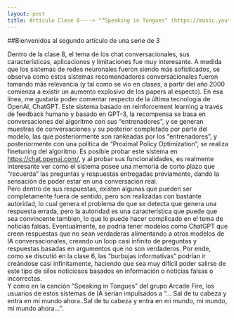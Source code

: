 ```yaml
---
layout: post
title: Artículo Clase 8----> "“Speaking in Tongues" (https://music.youtube.com/searchq=speaking+in+tongues+talking+heads+arcade+fire)
---
```


##Bienvenidos al segundo artículo de una serie de 3

Dentro de la clase 8, el tema de los chat conversacionales, sus características, aplicaciones y limitaciones fue muy interesante. 
A medida que los sistemas de redes neuronales fueron siendo más sofisticados, se observa como estos sistemas recomendadores conversacionales fueron tomando más relevancia (y tal como se vio en clases, a partir del año 2000 comienza a existir un aumento explosivo de los papers al especto). 
En esa línea, me gustaría poder comentar respecto de la última tecnología de OpenAI, ChatGPT. Este sistema basado en reinforcement learning a través de feedback humano y basado en GPT-3, la recompensa se basa en conversaciones del algoritmo con sus “entrenadores”, y se generan muestras de conversaciones y su posterior completado por parte del modelo, las que posteriormente son rankeadas por los “entrenadores”, y posteriormente con una política  de “Proximal Policy Optimization”, se realiza finetuning  del algoritmo. Es posible probar este sistema en  https://chat.openai.com/, y al probar sus funcionalidades, es realmente interesante ver como el sistema posee una memoria de corto plazo que “recuerda” las preguntas y respuestas entregadas previamente, dando la sensación de poder estar en una conversación real.  
Pero dentro de sus respuestas, existen algunas que pueden ser completamente fuera de sentido, pero son realizadas con bastante autoridad, lo cual genera el problema de que se detecta que genera una respuesta errada, pero la autoridad es una característica que puede que sea convincente tambien, lo que lo puede hacer complicado en el tema de noticias falsas. 
Eventualmente, se podría tener modelos como ChatGPT que creen respuestas que no sean verdaderas alimentando a otros modelos de IA conversacionales, creando un loop casi infinito de preguntas y respuestas basadas en argumentos que no son verdaderos. Por ende, como se discutió en la clase 6, las “burbujas informativas” podrían ir creándose casi infinitamente, haciendo que sea muy difícil poder salirse de este tipo de silos noticiosos basados en información o noticias falsas o incorrectas.  
Y como en la canción “Speaking in Tongues” del grupo Arcade Fire, los usuarios de estos sistemas de IA serían impulsados a “… Sal de tu cabeza y entra en mi mundo ahora..Sal de tu cabeza y entra en mi mundo, mi mundo, mi mundo ahora...”.

